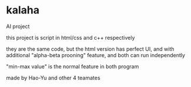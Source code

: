 # kalaha
AI project

this project is script in html/css and c++ respectively

they are the same code, but the html version has perfect UI, and with additional "alpha-beta prooning" feature, and both can run independently

"min-max value" is the normal feature in both program 

made by Hao-Yu and other 4 teamates
